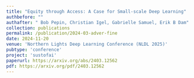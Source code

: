 ```yaml
---
title: "Equity through Access: A Case for Small-scale Deep Learning"
authbefore: "" 
authafter: " Bob Pepin, Christian Igel, Gabrielle Samuel, Erik B Dam"
collection: publications
permalink: /publication/2024-03-adver-fine
date: 2024-11-20
venue: 'Northern Lights Deep Learning Conference (NLDL 2025)'
pubtype: 'conference'
project: 'sustofai'
paperurl: https://arxiv.org/abs/2403.12562
pdf: https://arxiv.org/pdf/2403.12562
---
```


